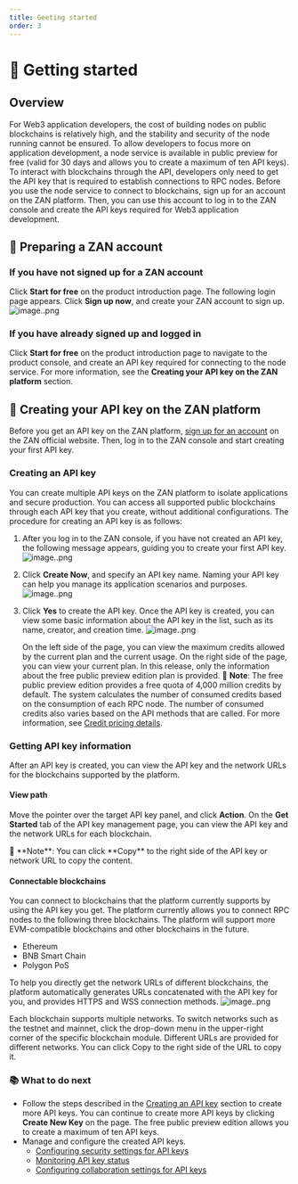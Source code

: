 ```yaml
---
title: Geeting started
order: 3
---
```


# 🚀 Getting started
## Overview
For Web3 application developers, the cost of building nodes on public blockchains is relatively high, and the stability and security of the node running cannot be ensured. To allow developers to focus more on application development, a node service is available in public preview for free (valid for 30 days and allows you to create a maximum of ten API keys). To interact with blockchains through the API, developers only need to get the API key that is required to establish connections to RPC nodes.
Before you use the node service to connect to blockchains, sign up for an account on the ZAN platform. Then, you can use this account to log in to the ZAN console and create the API keys required for Web3 application development. 

## 🔏 Preparing a ZAN account

### If you have not signed up for a ZAN account
Click **Start for free** on the product introduction page. The following login page appears. Click **Sign up now**, and create your ZAN account to sign up.
![image..png](http://icms-x-dita.oss-cn-zhangjiakou.aliyuncs.com/xdita-output/zh-CN/task23019473/images/p668152.png?Expires=7258150988&OSSAccessKeyId=LTAIJfoPL6wmrirR&Signature=gGRjcZpPC%2BKwOjVwUASPMTgLpDg%3D)

### If you have already signed up and logged in
Click **Start for free** on the product introduction page to navigate to the product console, and create an API key required for connecting to the node service.
For more information, see the **Creating your API key on the ZAN platform** section. 

## 🔑 Creating your API key on the ZAN platform

Before you get an API key on the ZAN platform, [sign up for an account](#-preparing-a-zan-account) on the ZAN official website. Then, log in to the ZAN console and start creating your first API key. 

### Creating an API key

You can create multiple API keys on the ZAN platform to isolate applications and secure production. You can access all supported public blockchains through each API key that you create, without additional configurations. The procedure for creating an API key is as follows:

1. After you log in to the ZAN console, if you have not created an API key, the following message appears, guiding you to create your first API key.
   ![image..png](http://icms-x-dita.oss-cn-zhangjiakou.aliyuncs.com/xdita-output/zh-CN/task23019473/images/p668479.png?Expires=7258150989&OSSAccessKeyId=LTAIJfoPL6wmrirR&Signature=umTSzuzMzI%2B2UP%2Bqd9gh0ZkDvyc%3D)

2. Click **Create Now**, and specify an API key name.
   Naming your API key can help you manage its application scenarios and purposes.
   ![image..png](http://icms-x-dita.oss-cn-zhangjiakou.aliyuncs.com/xdita-output/zh-CN/task23019473/images/p668466.png?Expires=7258150989&OSSAccessKeyId=LTAIJfoPL6wmrirR&Signature=MiqECN43DzeCX5QzsWlqMDCSoFw%3D)

3. Click **Yes** to create the API key.
   Once the API key is created, you can view some basic information about the API key in the list, such as its name, creator, and creation time.
   ![image..png](http://icms-x-dita.oss-cn-zhangjiakou.aliyuncs.com/xdita-output/zh-CN/task23019473/images/p668562.png?Expires=7258150989&OSSAccessKeyId=LTAIJfoPL6wmrirR&Signature=yXhIEtiztGmwgUr2K0PKb4CjEOo%3D)

   On the left side of the page, you can view the maximum credits allowed by the current plan and the current usage. On the right side of the page, you can view your current plan. In this release, only the information about the free public preview edition plan is provided.
   <Alert type="info">
   📘 <b>Note</b>: The free public preview edition provides a free quota of 4,000 million credits by default. The system calculates the number of consumed credits based on the consumption of each RPC node. The number of consumed credits also varies based on the API methods that are called. For more information, see <span><a href="/guide/esource-pricing#credit-pricing-details">Credit pricing details</a></span>. 	
   </Alert>

### Getting API key information
After an API key is created, you can view the API key and the network URLs for the blockchains supported by the platform. 

#### View path
Move the pointer over the target API key panel, and click **Action**. On the **Get Started** tab of the API key management page, you can view the API key and the network URLs for each blockchain. 

<Alert type="info">
📘 **Note**: You can click **Copy** to the right side of the API key or network URL to copy the content. 
</Alert>

#### Connectable blockchains
You can connect to blockchains that the platform currently supports by using the API key you get. The platform currently allows you to connect RPC nodes to the following three blockchains. The platform will support more EVM-compatible blockchains and other blockchains in the future. 
- Ethereum
- BNB Smart Chain
- Polygon PoS

To help you directly get the network URLs of different blockchains, the platform automatically generates URLs concatenated with the API key for you, and provides HTTPS and WSS connection methods. 
![image..png](http://icms-x-dita.oss-cn-zhangjiakou.aliyuncs.com/xdita-output/zh-CN/task23019473/images/p668789.png?Expires=7258150989&OSSAccessKeyId=LTAIJfoPL6wmrirR&Signature=rbShTaWyUaMddo87lzXmuIJF%2B0Q%3D)

Each blockchain supports multiple networks. To switch networks such as the testnet and mainnet, click the drop-down menu in the upper-right corner of the specific blockchain module. Different URLs are provided for different networks. You can click Copy to the right side of the URL to copy it. 

### 📚 What to do next
- Follow the steps described in the [Creating an API key](#creating-an-api-key) section to create more API keys.
   You can continue to create more API keys by clicking **Create New Key** on the page. The free public preview edition allows you to create a maximum of ten API keys. 
- Manage and configure the created API keys. 
   - [Configuring security settings for API keys](/guide/configuring-security-settings-for-api-keys)
   - [Monitoring API key status](/guide/monitoring-api-key-status)
   - [Configuring collaboration settings for API keys](/guide/configuring-collaboration-settings-for-api-keys)

